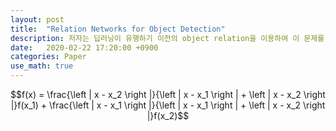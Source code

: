 ```yaml
---
layout: post
title:  "Relation Networks for Object Detection"
description: 저자는 딥러닝이 유행하기 이전의 object relation을 이용하여 이 문제를 해결하고자 하였다. 그러나 보통 object는 각기 다른 위치, 다른 크기, 다른 종류 그리고 다른 이미지로 검출 되기 때문에 NLP에서 성공을 얻은 attention model (Attention is all you need)을 이용하였다.
date:   2020-02-22 17:20:00 +0900
categories: Paper
use_math: true
---
```

$$f(x) = \frac{\left | x - x_2 \right |}{\left | x - x_1 \right | + \left | x - x_2 \right |}f(x_1) + \frac{\left | x - x_1 \right |}{\left | x - x_1 \right | + \left | x - x_2 \right |}f(x_2)$$